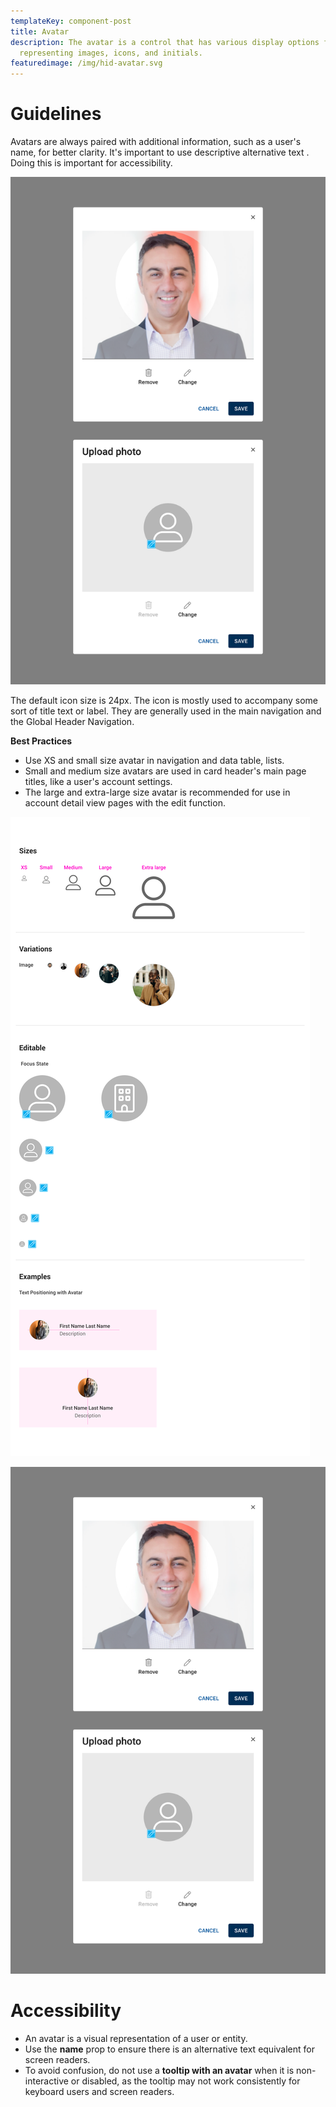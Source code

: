 ```yaml
---
templateKey: component-post
title: Avatar
description: The avatar is a control that has various display options for
  representing images, icons, and initials.
featuredimage: /img/hid-avatar.svg
---
```

# **Guidelines**

Avatars are always paired with additional information, such as a user's name, for better clarity. It's important to use descriptive alternative text . Doing this is important for accessibility.

![](/static/img/avatar-photo-upload-svg.svg)

The default icon size is 24px. The icon is mostly used to accompany some sort of title text or label. They are generally used in the main navigation and the Global Header Navigation.

**Best Practices**

* Use XS and small size avatar in navigation and data table, lists.
* Small and medium size avatars are used in card header's main page titles, like a user's account settings.
* The large and extra-large size avatar is recommended for use in account detail view pages with the edit function.

![](/static/img/avatar.png) 

![](/static/img/avatar-photo-upload.png)

# **A﻿ccessibility**

* An avatar is a visual representation of a user or entity.
* Use the **name** prop to ensure there is an alternative text equivalent for screen readers.
* To avoid confusion, do not use a **tooltip with an avatar** when it is non-interactive or disabled, as the tooltip may not work consistently for keyboard users and screen readers.
